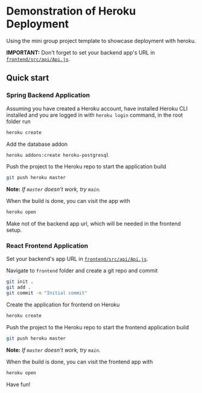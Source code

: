 # Demonstration of Heroku Deployment

Using the mini group project template to showcase deployment with heroku.

**IMPORTANT:** Don't forget to set your backend app's URL in [`frontend/src/api/Api.js`](frontend/src/api/Api.js#L4).

## Quick start

### Spring Backend Application
Assuming you have created a Heroku account, have installed Heroku CLI installed and you are logged in with `heroku login`
 command, in the root folder run

```bash
heroku create
```

Add the database addon

```bash
heroku addons:create heroku-postgresql
```

Push the project to the Heroku repo to start the application build

```bash
git push heroku master
```
**Note:** _If `master` doesn't work, try `main`._

When the build is done, you can visit the app with

```bash
heroku open
```

Make not of the backend app url, which will be needed in the frontend setup.

### React Frontend Application

Set your backend's app URL in [`frontend/src/api/Api.js`](frontend/src/api/Api.js#L4).

Navigate to `frontend` folder and create a git repo and commit
```bash
git init .
git add .
git commit -m "Initial commit"
```

Create the application for frontend on Heroku

```bash
heroku create
```

Push the project to the Heroku repo to start the frontend application build

```bash
git push heroku master
```
**Note:** _If `master` doesn't work, try `main`._

When the build is done, you can visit the frontend app with

```bash
heroku open
```

Have fun!